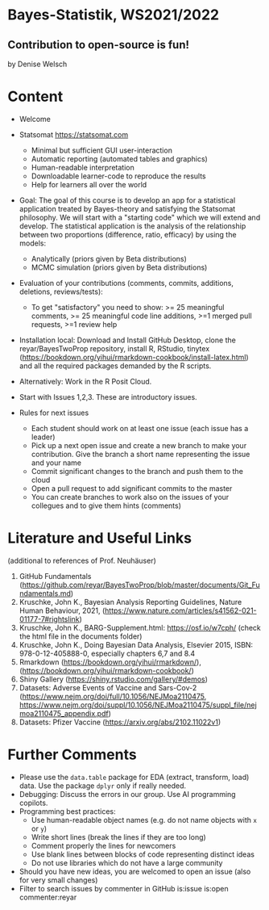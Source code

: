 # Bayes-Statistik, WS2021/2022
## Contribution to open-source is fun! 

by Denise Welsch

# Content 
-	Welcome
-	Statsomat https://statsomat.com 
    -	Minimal but sufficient GUI user-interaction 
    -	Automatic reporting (automated tables and graphics) 
    -	Human-readable interpretation 
    -	Downloadable learner-code to reproduce the results 
    -	Help for learners all over the world 

-	Goal: The goal of this course is to develop an app for a statistical application treated by Bayes-theory and satisfying the Statsomat philosophy. We will start with a "starting code" which we will extend and develop. The statistical application is the analysis of the relationship between two proportions (difference, ratio, efficacy) by using the models:  
    -  Analytically (priors given by Beta distributions)
    -  MCMC simulation (priors given by Beta distributions)

-	Evaluation of your contributions (comments, commits, additions, deletions, reviews/tests):
    - To get "satisfactory" you need to show: >= 25 meaningful comments, >= 25 meaningful code line additions, >=1 merged pull requests, >=1 review help 

-	Installation local: Download and Install GitHub Desktop, clone the reyar/BayesTwoProp repository, install R, RStudio, tinytex (https://bookdown.org/yihui/rmarkdown-cookbook/install-latex.html) and all the required packages demanded by the R scripts.

-	Alternatively: Work in the R Posit Cloud. 

- Start with Issues 1,2,3. These are introductory issues. 

- Rules for next issues
    - Each student should work on at least one issue (each issue has a leader)
    - Pick up a next open issue and create a new branch to make your contribution. Give the branch a short name representing the issue and your name 
    - Commit significant changes to the branch and push them to the cloud
    - Open a pull request to add significant commits to the master
    - You can create branches to work also on the issues of your collegues and to give them hints (comments) 

# Literature and Useful Links 
(additional to references of Prof. Neuhäuser) 

1. GitHub Fundamentals (https://github.com/reyar/BayesTwoProp/blob/master/documents/Git_Fundamentals.md)
2. Kruschke, John K., Bayesian Analysis Reporting Guidelines, Nature Human Behaviour, 2021,  (https://www.nature.com/articles/s41562-021-01177-7#rightslink)
3. Kruschke, John K., BARG-Supplement.html: https://osf.io/w7cph/ (check the html file in the documents folder)
4. Kruschke, John K., Doing Bayesian Data Analysis, Elsevier 2015, ISBN: 978-0-12-405888-0, especially chapters 6,7 and 8.4
5. Rmarkdown (https://bookdown.org/yihui/rmarkdown/), (https://bookdown.org/yihui/rmarkdown-cookbook/)
6. Shiny Gallery (https://shiny.rstudio.com/gallery/#demos)
7. Datasets: Adverse Events of Vaccine and Sars-Cov-2 (https://www.nejm.org/doi/full/10.1056/NEJMoa2110475, https://www.nejm.org/doi/suppl/10.1056/NEJMoa2110475/suppl_file/nejmoa2110475_appendix.pdf)
8. Datasets: Pfizer Vaccine (https://arxiv.org/abs/2102.11022v1)


# Further Comments
-	Please use the `data.table` package for EDA (extract, transform, load) data. Use the package `dplyr` only if really needed.
-	Debugging: Discuss the errors in our group. Use AI programming copilots.
-	Programming best practices:
    - Use human-readable object names (e.g. do not name objects with `x` or `y`) 
    - Write short lines (break the lines if they are too long)
    - Comment properly the lines for newcomers 
    - Use blank lines between blocks of code representing distinct ideas
    - Do not use libraries which do not have a large community  
-   Should you have new ideas, you are welcomed to open an issue (also for very small changes) 
-	Filter to search issues by commenter in GitHub is:issue is:open commenter:reyar 


